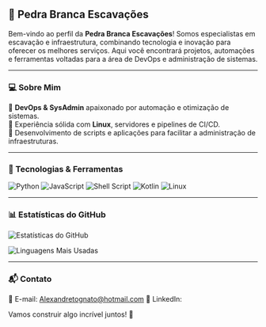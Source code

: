## 🚜 Pedra Branca Escavações

Bem-vindo ao perfil da **Pedra Branca Escavações**! Somos especialistas em escavação e infraestrutura, combinando tecnologia e inovação para oferecer os melhores serviços. Aqui você encontrará projetos, automações e ferramentas voltadas para a área de DevOps e administração de sistemas.

---

### 💻 Sobre Mim
🔹 **DevOps & SysAdmin** apaixonado por automação e otimização de sistemas.<br>
🔹 Experiência sólida com **Linux**, servidores e pipelines de CI/CD.<br>
🔹 Desenvolvimento de scripts e aplicações para facilitar a administração de infraestruturas.<br>

---

### 🚀 Tecnologias & Ferramentas

![Python](https://img.shields.io/badge/Python-3776AB?style=for-the-badge&logo=python&logoColor=white)
![JavaScript](https://img.shields.io/badge/JavaScript-F7DF1E?style=for-the-badge&logo=javascript&logoColor=black)
![Shell Script](https://img.shields.io/badge/Shell_Script-121011?style=for-the-badge&logo=gnu-bash&logoColor=white)
![Kotlin](https://img.shields.io/badge/Kotlin-0095D5?style=for-the-badge&logo=kotlin&logoColor=white)
![Linux](https://img.shields.io/badge/Linux-FCC624?style=for-the-badge&logo=linux&logoColor=black)

---

### 📊 Estatísticas do GitHub
![Estatísticas do GitHub](https://github-readme-stats.vercel.app/api?username=Alletog&show_icons=true&theme=dark)

![Linguagens Mais Usadas](https://github-readme-stats.vercel.app/api/top-langs/?username=Alletog&layout=compact&theme=dark)

---

### 📬 Contato
📧 E-mail: Alexandretognato@hotmail.com
🔗 LinkedIn: 

Vamos construir algo incrível juntos! 🚀
